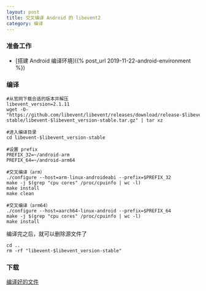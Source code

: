 ```yaml
---
layout: post
title: 交叉编译 Android 的 libevent2
category: 编译
---
```


### 准备工作
- [搭建 Android 编译环境]({% post_url 2019-11-22-android-environment %})

### 编译
```shell
#从官网下载合适的版本并解压
libevent_version=2.1.11
wget -O- "https://github.com/libevent/libevent/releases/download/release-$libevent_version-stable/libevent-$libevent_version-stable.tar.gz" | tar xz

#进入编译目录
cd libevent-$libevent_version-stable

#设置 prefix
PREFIX_32=~/android-arm
PREFIX_64=~/android-arm64

#交叉编译（arm）
./configure --host=arm-linux-androideabi --prefix=$PREFIX_32
make -j $(grep "cpu cores" /proc/cpuinfo | wc -l)
make install
make clean

#交叉编译（arm64）
./configure --host=aarch64-linux-android --prefix=$PREFIX_64
make -j $(grep "cpu cores" /proc/cpuinfo | wc -l)
make install
```

编译完之后，就可以删除源文件了
```shell
cd ..
rm -rf "libevent-$libevent_version-stable"
```

### 下载
[编译好的文件](/assets/android-libevent2.tgz)

